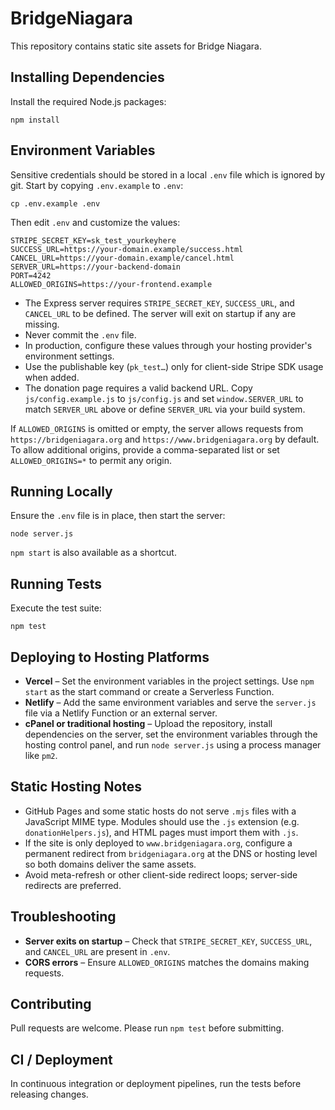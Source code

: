 # BridgeNiagara

This repository contains static site assets for Bridge Niagara.

## Installing Dependencies

Install the required Node.js packages:

```
npm install
```

## Environment Variables

Sensitive credentials should be stored in a local `.env` file which is ignored by git. Start by copying `.env.example` to `.env`:

```
cp .env.example .env
```

Then edit `.env` and customize the values:

```
STRIPE_SECRET_KEY=sk_test_yourkeyhere
SUCCESS_URL=https://your-domain.example/success.html
CANCEL_URL=https://your-domain.example/cancel.html
SERVER_URL=https://your-backend-domain
PORT=4242
ALLOWED_ORIGINS=https://your-frontend.example
```

- The Express server requires `STRIPE_SECRET_KEY`, `SUCCESS_URL`, and `CANCEL_URL` to be defined. The server will exit on startup if any are missing.
- Never commit the `.env` file.
- In production, configure these values through your hosting provider's environment settings.
- Use the publishable key (`pk_test…`) only for client-side Stripe SDK usage when added.
- The donation page requires a valid backend URL. Copy `js/config.example.js` to `js/config.js` and
  set `window.SERVER_URL` to match `SERVER_URL` above or define `SERVER_URL` via your build system.

If `ALLOWED_ORIGINS` is omitted or empty, the server allows requests from
`https://bridgeniagara.org` and `https://www.bridgeniagara.org` by default. To
allow additional origins, provide a comma-separated list or set
`ALLOWED_ORIGINS=*` to permit any origin.

## Running Locally

Ensure the `.env` file is in place, then start the server:

```
node server.js
```

`npm start` is also available as a shortcut.

## Running Tests

Execute the test suite:

```
npm test
```


## Deploying to Hosting Platforms

- **Vercel** – Set the environment variables in the project settings. Use `npm start` as the start command or create a Serverless Function.
- **Netlify** – Add the same environment variables and serve the `server.js` file via a Netlify Function or an external server.
- **cPanel or traditional hosting** – Upload the repository, install dependencies on the server, set the environment variables through the hosting control panel, and run `node server.js` using a process manager like `pm2`.

## Static Hosting Notes

- GitHub Pages and some static hosts do not serve `.mjs` files with a JavaScript MIME type. Modules should use the `.js` extension (e.g. `donationHelpers.js`), and HTML pages must import them with `.js`.
- If the site is only deployed to `www.bridgeniagara.org`, configure a permanent redirect from `bridgeniagara.org` at the DNS or hosting level so both domains deliver the same assets.
- Avoid meta-refresh or other client-side redirect loops; server-side redirects are preferred.

## Troubleshooting

- **Server exits on startup** – Check that `STRIPE_SECRET_KEY`, `SUCCESS_URL`, and `CANCEL_URL` are present in `.env`.
- **CORS errors** – Ensure `ALLOWED_ORIGINS` matches the domains making requests.

## Contributing

Pull requests are welcome. Please run `npm test` before submitting.

## CI / Deployment

In continuous integration or deployment pipelines, run the tests before releasing changes.

